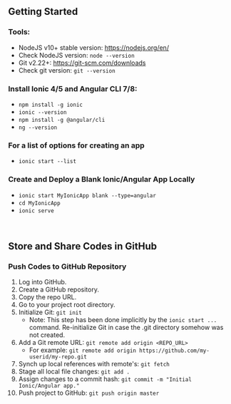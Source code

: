 ## Getting Started
### Tools:
* NodeJS v10+ stable version: https://nodejs.org/en/
* Check NodeJS version: `node --version`
* Git v2.22+: https://git-scm.com/downloads
* Check git version: `git --version`

### Install Ionic 4/5 and Angular CLI 7/8:
* `npm install -g ionic`
* `ionic --version`
* `npm install -g @angular/cli`
* `ng --version`

### For a list of options for creating an app
* `ionic start --list`


### Create and Deploy a Blank Ionic/Angular App Locally
* `ionic start MyIonicApp blank --type=angular`
* `cd MyIonicApp`
* `ionic serve`

<br>

## Store and Share Codes in GitHub

### Push Codes to GitHub Repository
1. Log into GitHub.
2. Create a GitHub repository.
3. Copy the repo URL.
4. Go to your project root directory.
5. Initialize Git: `git init`
    * Note: This step has been done implicitly by the `ionic start ...` command. Re-initialize Git in case the .git directory somehow was not created.
6. Add a Git remote URL: `git remote add origin <REPO_URL>`
    * For example: `git remote add origin https://github.com/my-userid/my-repo.git`
7. Synch up local references with remote's: `git fetch`
8. Stage all local file changes: `git add .`
9. Assign changes to a commit hash: `git commit -m "Initial Ionic/Angular app."`
10. Push project to GitHub: `git push origin master`

